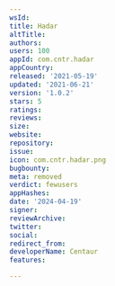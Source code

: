 ```yaml
---
wsId: 
title: Hadar
altTitle: 
authors: 
users: 100
appId: com.cntr.hadar
appCountry: 
released: '2021-05-19'
updated: '2021-06-21'
version: '1.0.2'
stars: 5
ratings: 
reviews: 
size: 
website: 
repository: 
issue: 
icon: com.cntr.hadar.png
bugbounty: 
meta: removed
verdict: fewusers
appHashes: 
date: '2024-04-19'
signer: 
reviewArchive: 
twitter: 
social: 
redirect_from: 
developerName: Centaur
features: 

---
```


